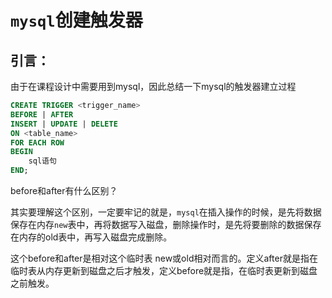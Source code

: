 # `mysql`创建触发器

## 引言：

由于在课程设计中需要用到mysql，因此总结一下mysql的触发器建立过程



```sql
CREATE TRIGGER <trigger_name>
BEFORE | AFTER
INSERT | UPDATE | DELETE
ON <table_name>
FOR EACH ROW
BEGIN
	sql语句
END;
```

before和after有什么区别？

其实要理解这个区别，一定要牢记的就是，`mysql`在插入操作的时候，是先将数据保存在内存`new`表中，再将数据写入磁盘，删除操作时，是先将要删除的数据保存在内存的old表中，再写入磁盘完成删除。

这个before和after是相对这个临时表 new或old相对而言的。定义after就是指在临时表从内存更新到磁盘之后才触发，定义before就是指，在临时表更新到磁盘之前触发。